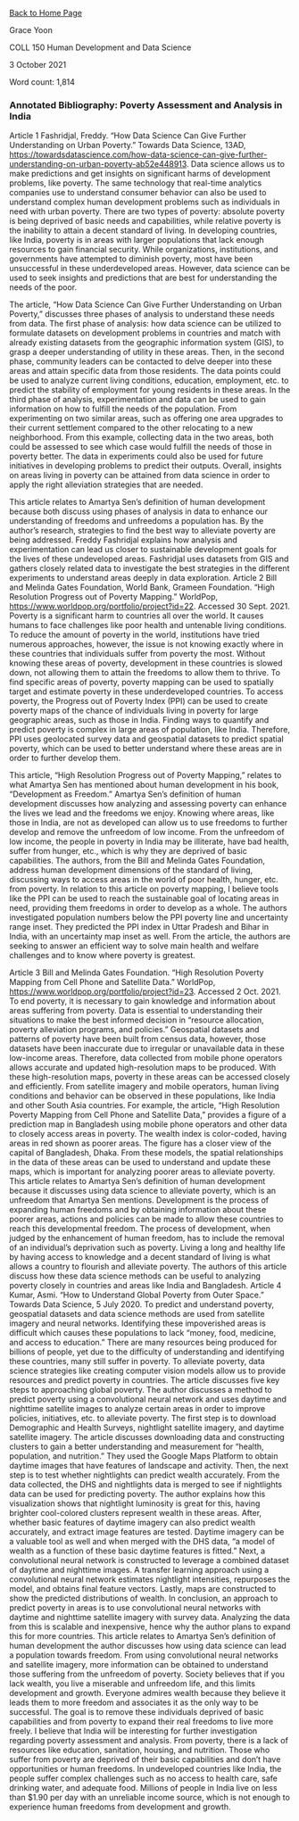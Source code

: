 [Back to Home Page](https://grace-yoon1.github.io/DATA150/)

Grace Yoon

COLL 150 Human Development and Data Science

3 October 2021

Word count: 1,814

### Annotated Bibliography: Poverty Assessment and Analysis in India

Article 1
Fashridjal, Freddy. “How Data Science Can Give Further Understanding on Urban Poverty.” Towards Data Science, 13AD, https://towardsdatascience.com/how-data-science-can-give-further-understanding-on-urban-poverty-ab52e448913. 
Data science allows us to make predictions and get insights on significant harms of development problems, like poverty. The same technology that real-time analytics companies use to understand consumer behavior can also be used to understand complex human development problems such as individuals in need with urban poverty. There are two types of poverty: absolute poverty is being deprived of basic needs and capabilities, while relative poverty is the inability to attain a decent standard of living. In developing countries, like India, poverty is in areas with larger populations that lack enough resources to gain financial security. While organizations, institutions, and governments have attempted to diminish poverty, most have been unsuccessful in these underdeveloped areas. However, data science can be used to seek insights and predictions that are best for understanding the needs of the poor. 

The article, “How Data Science Can Give Further Understanding on Urban Poverty,” discusses three phases of analysis to understand these needs from data. The first phase of analysis: how data science can be utilized to formulate datasets on development problems in countries and match with already existing datasets from the geographic information system (GIS), to grasp a deeper understanding of utility in these areas. Then, in the second phase, community leaders can be contacted to delve deeper into these areas and attain specific data from those residents. The data points could be used to analyze current living conditions, education, employment, etc. to predict the stability of employment for young residents in these areas. In the third phase of analysis, experimentation and data can be used to gain information on how to fulfill the needs of the population. From experimenting on two similar areas, such as offering one area upgrades to their current settlement compared to the other relocating to a new neighborhood. From this example, collecting data in the two areas, both could be assessed to see which case would fulfill the needs of those in poverty better. The data in experiments could also be used for future initiatives in developing problems to predict their outputs. Overall, insights on areas living in poverty can be attained from data science in order to apply the right alleviation strategies that are needed.

This article relates to Amartya Sen’s definition of human development because both discuss using phases of analysis in data to enhance our understanding of freedoms and unfreedoms a population has. By the author’s research, strategies to find the best way to alleviate poverty are being addressed. Freddy Fashridjal explains how analysis and experimentation can lead us closer to sustainable development goals for the lives of these undeveloped areas. Fashridjal uses datasets from GIS and gathers closely related data to investigate the best strategies in the different experiments to understand areas deeply in data exploration.
Article 2
Bill and Melinda Gates Foundation, World Bank, Grameen Foundation. “High Resolution Progress out of Poverty Mapping.” WorldPop, https://www.worldpop.org/portfolio/project?id=22. Accessed 30 Sept. 2021. 
Poverty is a significant harm to countries all over the world. It causes humans to face challenges like poor health and untenable living conditions. To reduce the amount of poverty in the world, institutions have tried numerous approaches, however, the issue is not knowing exactly where in these countries that individuals suffer from poverty the most. Without knowing these areas of poverty, development in these countries is slowed down, not allowing them to attain the freedoms to allow them to thrive. To find specific areas of poverty, poverty mapping can be used to spatially target and estimate poverty in these underdeveloped countries. To access poverty, the Progress out of Poverty Index (PPI) can be used to create poverty maps of the chance of individuals living in poverty for large geographic areas, such as those in India. Finding ways to quantify and predict poverty is complex in large areas of population, like India. Therefore, PPI uses geolocated survey data and geospatial datasets to predict spatial poverty, which can be used to better understand where these areas are in order to further develop them. 

This article, “High Resolution Progress out of Poverty Mapping,” relates to what Amartya Sen has mentioned about human development in his book, “Development as Freedom.” Amartya Sen’s definition of human development discusses how analyzing and assessing poverty can enhance the lives we lead and the freedoms we enjoy. Knowing where areas, like those in India, are not as developed can allow us to use freedoms to further develop and remove the unfreedom of low income. From the unfreedom of low income, the people in poverty in India may be illiterate, have bad health, suffer from hunger, etc., which is why they are deprived of basic capabilities. The authors, from the Bill and Melinda Gates Foundation, address human development dimensions of the standard of living, discussing ways to access areas in the world of poor health, hunger, etc. from poverty. In relation to this article on poverty mapping, I believe tools like the PPI can be used to reach the sustainable goal of locating areas in need, providing them freedoms in order to develop as a whole. The authors investigated population numbers below the PPI poverty line and uncertainty range inset. They predicted the PPI index in Uttar Pradesh and Bihar in India, with an uncertainty map inset as well. From the article, the authors are seeking to answer an efficient way to solve main health and welfare challenges and to know where poverty is greatest. 

Article 3
Bill and Melinda Gates Foundation. “High Resolution Poverty Mapping from Cell Phone and Satellite Data.” WorldPop, https://www.worldpop.org/portfolio/project?id=23. Accessed 2 Oct. 2021. 
To end poverty, it is necessary to gain knowledge and information about areas suffering from poverty. Data is essential to understanding their situations to make the best informed decision in “resource allocation, poverty alleviation programs, and policies.” Geospatial datasets and patterns of poverty have been built from census data, however, those datasets have been inaccurate due to irregular or unavailable data in these low-income areas. Therefore, data collected from mobile phone operators allows accurate and updated high-resolution maps to be produced. With these high-resolution maps, poverty in these areas can be accessed closely and efficiently. From satellite imagery and mobile operators, human living conditions and behavior can be observed in these populations, like India and other South Asia countries. For example, the article, “High Resolution Poverty Mapping from Cell Phone and Satellite Data,” provides a figure of a prediction map in Bangladesh using mobile phone operators and other data to closely access areas in poverty. The wealth index is color-coded, having areas in red shown as poorer areas. The figure has a closer view of the capital of Bangladesh, Dhaka. From these models, the spatial relationships in the data of these areas can be used to understand and update these maps, which is important for analyzing poorer areas to alleviate poverty. 
This article relates to Amartya Sen’s definition of human development because it discusses using data science to alleviate poverty, which is an unfreedom that Amartya Sen mentions. Development is the process of expanding human freedoms and by obtaining information about these poorer areas, actions and policies can be made to allow these countries to reach this developmental freedom. The process of development, when judged by the enhancement of human freedom, has to include the removal of an individual’s deprivation such as poverty. Living a long and healthy life by having access to knowledge and a decent standard of living is what allows a country to flourish and alleviate poverty. The authors of this article discuss how these data science methods can be useful to analyzing poverty closely in countries and areas like India and Bangladesh.
Article 4
Kumar, Asmi. “How to Understand Global Poverty from Outer Space.” Towards Data Science, 5 July 2020. 
To predict and understand poverty, geospatial datasets and data science methods are used from satellite imagery and neural networks. Identifying these impoverished areas is difficult which causes these populations to lack “money, food, medicine, and access to education.” There are many resources being produced for billions of people, yet due to the difficulty of understanding and identifying these countries, many still suffer in poverty. To alleviate poverty, data science strategies like creating computer vision models allow us to provide resources and predict poverty in countries. The article discusses five key steps to approaching global poverty. The author discusses a method to predict poverty using a convolutional neural network and uses daytime and nighttime satellite images to analyze certain areas in order to improve policies, initiatives, etc. to alleviate poverty. The first step is to download Demographic and Health Surveys, nightlight satellite imagery, and daytime satellite imagery. The article discusses downloading data and constructing clusters to gain a better understanding and measurement for “health, population, and nutrition.” They used the Google Maps Platform to obtain daytime images that have features of landscape and activity. Then, the next step is to test whether nightlights can predict wealth accurately. From the data collected, the DHS and nightlights data is merged to see if nightlights data can be used for predicting poverty. The author explains how this visualization shows that nightlight luminosity is great for this, having brighter cool-colored clusters represent wealth in these areas. After, whether basic features of daytime imagery can also predict wealth accurately, and extract image features are tested. Daytime imagery can be a valuable tool as well and when merged with the DHS data, “a model of wealth as a function of these basic daytime features is fitted.” Next, a convolutional neural network is constructed to leverage a combined dataset of daytime and nighttime images. A transfer learning approach using a convolutional neural network estimates nightlight intensities, repurposes the model, and obtains final feature vectors. Lastly, maps are constructed to show the predicted distributions of wealth. In conclusion, an approach to predict poverty in areas is to use convolutional neural networks with daytime and nighttime satellite imagery with survey data. Analyzing the data from this is scalable and inexpensive, hence why the author plans to expand this for more countries. 
This article relates to Amartya Sen’s definition of human development the author discusses how using data science can lead a population towards freedom. From using convolutional neural networks and satellite imagery, more information can be obtained to understand those suffering from the unfreedom of poverty. Society believes that if you lack wealth, you live a miserable and unfreedom life, and this limits development and growth. Everyone admires wealth because they believe it leads them to more freedom and associates it as the only way to be successful. The goal is to remove these individuals deprived of basic capabilities and from poverty to expand their real freedoms to live more freely.
I believe that India will be interesting for further investigation regarding poverty assessment and analysis. From poverty, there is a lack of resources like education, sanitation, housing, and nutrition. Those who suffer from poverty are deprived of their basic capabilities and don’t have opportunities or human freedoms. In undeveloped countries like India, the people suffer complex challenges such as no access to health care, safe drinking water, and adequate food. Millions of people in India live on less than $1.90 per day with an unreliable income source, which is not enough to experience human freedoms from development and growth.
